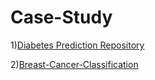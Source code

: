 # Case-Study
1)[Diabetes Prediction Repository](https://github.com/Taiseerabuilfelat/Diabites_predection)


2)[Breast-Cancer-Classification](https://github.com/Taiseerabuilfelat/Breast-Cancer-Classification)

